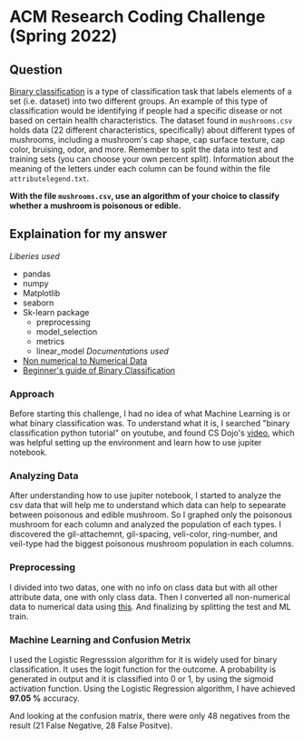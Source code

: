 # ACM Research Coding Challenge (Spring 2022)

## [](https://github.com/ACM-Research/-DRAFT-Coding-Challenge-S22#question-one)Question

[Binary classification](https://en.wikipedia.org/wiki/Binary_classification) is a type of classification task that labels elements of a set (i.e. dataset) into two different groups. An example of this type of classification would be identifying if people had a specific disease or not based on certain health characteristics. The dataset found in `mushrooms.csv` holds data (22 different characteristics, specifically) about different types of mushrooms, including a mushroom's cap shape, cap surface texture, cap color, bruising, odor, and more. Remember to split the data into test and training sets (you can choose your own percent split). Information about the meaning of the letters under each column can be found within the file `attributelegend.txt`.

**With the file `mushrooms.csv`, use an algorithm of your choice to classify whether a mushroom is poisonous or edible.**

## Explaination for my answer
*Liberies used*
- pandas
- numpy
- Matplotlib
- seaborn
- Sk-learn package
  - preprocessing
  - model_selection
  - metrics
  - linear_model
*Documentations used*
- [Non numerical to Numerical Data](https://pythonprogramming.net/working-with-non-numerical-data-machine-learning-tutorial/)
- [Beginner's guide of Binary Classification](https://www.analyticsvidhya.com/blog/2021/08/a-beginners-guide-to-machine-learning-binary-classification-of-legendary-pokemon-using-multiple-ml-algorithms/)

### Approach
Before starting this challenge, I had no idea of what Machine Learning is or what binary classification was. To understand what it is, I searched "binary classification python tutorial" on youtube, and found CS Dojo's [video](https://www.youtube.com/watch?v=a9UrKTVEeZA), which was helpful setting up the environment and learn how to use jupiter notebook.

### Analyzing Data
After understanding how to use jupiter notebook, I started to analyze the csv data that will help me to understand which data can help to sepearate between poisonous and edible mushroom. So I graphed only the poisonous mushroom for each column and analyzed the population of each types. I discovered the gil-attachemnt, gil-spacing, veli-color, ring-number, and veil-type had the biggest poisonous mushroom population in each columns.

### Preprocessing
I divided into two datas, one with no info on class data but with all other attribute data, one with only class data. Then I converted all non-numerical data to numerical data using [this](https://pythonprogramming.net/working-with-non-numerical-data-machine-learning-tutorial/). And finalizing by splitting the test and ML train.

### Machine Learning and Confusion Metrix
I used the Logistic Regresssion algorithm for it is widely used for binary classification. It uses the logit function for the outcome. A probability is generated in output and it is classified into 0 or 1, by using the sigmoid activation function. Using the Logistic Regression algorithm, I have achieved **97.05 %** accuracy.

And looking at the confusion matrix, there were only 48 negatives from the result (21 False Negative, 28 False Positve).
